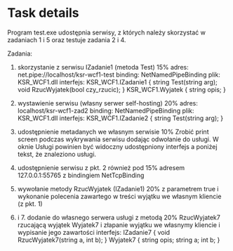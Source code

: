 # Task details

Program test.exe udostępnia serwisy, z których należy
skorzystać w zadaniach 1 i 5 oraz testuje zadania 2 i 4.

Zadania:

1. skorzystanie z serwisu IZadanie1 (metoda Test) 15%
   adres: net.pipe://localhost/ksr-wcf1-test
   binding: NetNamedPipeBinding
   plik: KSR_WCF1.dll
   interfejs:
   KSR_WCF1.IZadanie1 {
   string Test(string arg);
   void RzucWyjatek(bool czy_rzucic);
   }
   KSR_WCF1.Wyjatek {
   string opis;
   }

2. wystawienie serwisu (własny serwer self-hosting) 20%
   adres: localhost/ksr-wcf1-zad2
   binding: NetNamedPipeBinding
   plik: KSR_WCF1.dll
   interfejs:
   KSR_WCF1.IZadanie2 {
   string Test(string arg);
   }

3. udostępnienie metadanych we własnym serwisie 10%
   Zrobić print screen podczas wykrywania serwisu dodając odwołanie do usługi.
   W oknie Usługi powinien być widoczny udostępniony interfejs a poniżej tekst, że znaleziono usługi.

4. udostępnienie serwisu z pkt. 2 również pod 15%
   adresem 127.0.0.1:55765
   z bindingiem NetTcpBinding

5. wywołanie metody RzucWyjatek (IZadanie1) 20%
   z parametrem true i wykonanie polecenia zawartego
   w treści wyjątku we własnym kliencie (z pkt. 1)

6. i 7. dodanie do własnego serwera usługi z metodą 20%
   RzucWyjatek7 rzucającą wyjątek Wyjatek7
   i złapanie wyjątku we własnymy kliencie
   i wypisanie jego zawartości
   interfejs:
   IZadanie7 {
   void RzucWyjatek7(string a, int b);
   }
   Wyjatek7 {
   string opis;
   string a;
   int b;
   }
